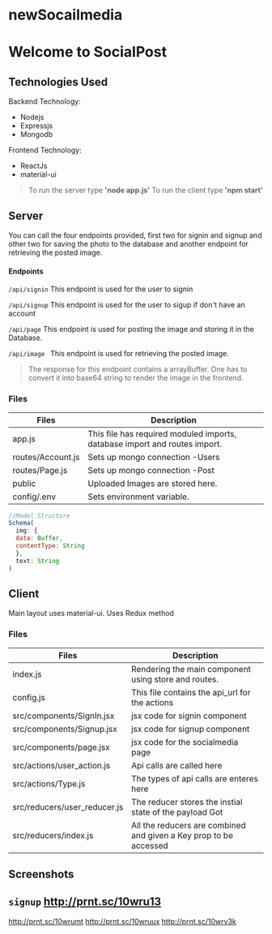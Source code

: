 # newSocailmedia
# Welcome to SocialPost

## Technologies Used
Backend Technology:
- Nodejs
- Expressjs
- Mongodb

Frontend Technology:
- ReactJs
- material-ui


> To run the server type **'node app.js'**
> To run the client type **'npm start'**


## Server
You can call the four endpoints provided, first two for signin and signup and other two for saving the photo to the database and another endpoint for retrieving the posted image.

#### Endpoints
``` /api/signin ```
This endpoint is used for the user to signin

``` /api/signup ```
This endpoint is used for the user to sigup if don't have an account

``` /api/page ```
This endpoint is used for posting the image and storing it in the Database.

```/api/image ```
This endpoint is used for retrieving the posted image.

>The response for this endpoint contains a arrayBuffer. One has to convert it into base64 string to render the image in the frontend.

### Files

| Files | Description |
| ----- | ----------- |
| app.js             | This file has required moduled imports, database import and routes import. |
| routes/Account.js  | Sets up mongo connection -Users                                            |
| routes/Page.js     | Sets up mongo connection -Post                                             |
| public             | Uploaded Images are stored here.                                           |
| config/.env        | Sets environment variable.                                                 |

```js 
//Model Structure
Schema(
  img: {
  data: Buffer,
  contentType: String
  },
  text: String
)
```

## Client
Main layout uses material-ui.
Uses Redux method 

### Files


| Files | Description |
| ----- | ----------- |
| index.js                    | Rendering the main component using store and routes.              |
| config.js                   | This file contains the api_url for the actions                    |
|src/components/SignIn.jsx    | jsx code for signin component                                     |
|src/components/Signup.jsx    | jsx code for signup component                                     |
|src/components/page.jsx      | jsx code for the socialmedia page                                 |
|src/actions/user_action.js   | Api calls are called here                                         |
|src/actions/Type.js          | The types of api calls are enteres here                           |
|src/reducers/user_reducer.js | The reducer stores the instial state of the payload Got           |
|src/reducers/index.js        | All the reducers are combined and given a Key prop to be accessed |
## Screenshots
``` signup ```
http://prnt.sc/10wru13
-------------------------
http://prnt.sc/10wrumt
http://prnt.sc/10wruux
http://prnt.sc/10wrv3k
